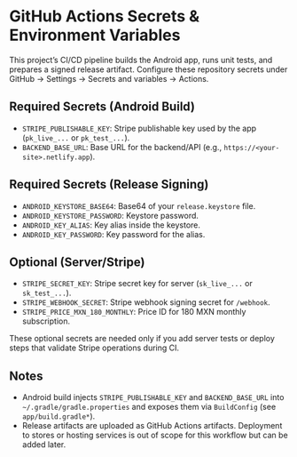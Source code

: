 # GitHub Actions Secrets & Environment Variables

This project’s CI/CD pipeline builds the Android app, runs unit tests, and prepares a signed release artifact. Configure these repository secrets under GitHub → Settings → Secrets and variables → Actions.

## Required Secrets (Android Build)

- `STRIPE_PUBLISHABLE_KEY`: Stripe publishable key used by the app (`pk_live_...` or `pk_test_...`).
- `BACKEND_BASE_URL`: Base URL for the backend/API (e.g., `https://<your-site>.netlify.app`).

## Required Secrets (Release Signing)

- `ANDROID_KEYSTORE_BASE64`: Base64 of your `release.keystore` file.
- `ANDROID_KEYSTORE_PASSWORD`: Keystore password.
- `ANDROID_KEY_ALIAS`: Key alias inside the keystore.
- `ANDROID_KEY_PASSWORD`: Key password for the alias.

## Optional (Server/Stripe)

- `STRIPE_SECRET_KEY`: Stripe secret key for server (`sk_live_...` or `sk_test_...`).
- `STRIPE_WEBHOOK_SECRET`: Stripe webhook signing secret for `/webhook`.
- `STRIPE_PRICE_MXN_180_MONTHLY`: Price ID for 180 MXN monthly subscription.

These optional secrets are needed only if you add server tests or deploy steps that validate Stripe operations during CI.

## Notes

- Android build injects `STRIPE_PUBLISHABLE_KEY` and `BACKEND_BASE_URL` into `~/.gradle/gradle.properties` and exposes them via `BuildConfig` (see `app/build.gradle*`).
- Release artifacts are uploaded as GitHub Actions artifacts. Deployment to stores or hosting services is out of scope for this workflow but can be added later.

